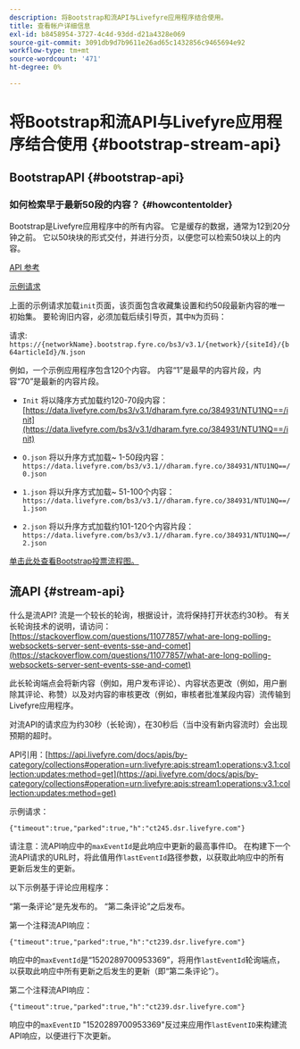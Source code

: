 ```yaml
---
description: 将Bootstrap和流API与Livefyre应用程序结合使用。
title: 查看帐户详细信息
exl-id: b8458954-3727-4c4d-93dd-d21a4328e069
source-git-commit: 3091db9d7b9611e26ad65c1432856c9465694e92
workflow-type: tm+mt
source-wordcount: '471'
ht-degree: 0%

---
```


# 将Bootstrap和流API与Livefyre应用程序结合使用 {#bootstrap-stream-api}

## BootstrapAPI {#bootstrap-api}

### 如何检索早于最新50段的内容？ {#howcontentolder}

Bootstrap是Livefyre应用程序中的所有内容。 它是缓存的数据，通常为12到20分钟之前。 它以50块块的形式交付，并进行分页，以便您可以检索50块以上的内容。

[API 参考](https://api.livefyre.com/docs/apis/by-category/collections#operation=urn:livefyre:apis:bootstrap:operations:bs3:v3.1:network:site:article:init:method=get)

[示例请求](https://data.livefyre.com/bs3/v3.1/dharam.fyre.co/384931/NTU1NQ==/init)

上面的示例请求加载`init`页面，该页面包含收藏集设置和约50段最新内容的唯一初始集。 要轮询旧内容，必须加载后续引导页，其中`N`为页码：

请求: `https://{networkName}.bootstrap.fyre.co/bs3/v3.1/{network}/{siteId}/{b64articleId}/N.json`

例如，一个示例应用程序包含120个内容。 内容“1”是最早的内容片段，内容“70”是最新的内容片段。

* `Init` 将以降序方式加载约120-70段内容： [https://data.livefyre.com/bs3/v3.1/dharam.fyre.co/384931/NTU1NQ==/init](https://data.livefyre.com/bs3/v3.1/dharam.fyre.co/384931/NTU1NQ==/init)

* `O.json` 将以升序方式加载~ 1-50段内容：  `https://data.livefyre.com/bs3/v3.1//dharam.fyre.co/384931/NTU1NQ==/0.json`
* `1.json` 将以升序方式加载~ 51-100个内容：  `https://data.livefyre.com/bs3/v3.1//dharam.fyre.co/384931/NTU1NQ==/1.json`
* `2.json` 将以升序方式加载约101-120个内容片段：`https://data.livefyre.com/bs3/v3.1//dharam.fyre.co/384931/NTU1NQ==/2.json`

[单击此处查看Bootstrap投票流程图。](https://marketing-resource-help.s3.amazonaws.com/resources/help/en_US/livefyre/bootstrap-poll-flowchart.pdf)

## 流API {#stream-api}

什么是流API?
流是一个较长的轮询，根据设计，流将保持打开状态约30秒。 有关长轮询技术的说明，请访问：[https://stackoverflow.com/questions/11077857/what-are-long-polling-websockets-server-sent-events-sse-and-comet](https://stackoverflow.com/questions/11077857/what-are-long-polling-websockets-server-sent-events-sse-and-comet)

此长轮询端点会将新内容（例如，用户发布评论）、内容状态更改（例如，用户删除其评论、称赞）以及对内容的审核更改（例如，审核者批准某段内容）流传输到Livefyre应用程序。

对流API的请求应为约30秒（长轮询），在30秒后（当中没有新内容流时）会出现预期的超时。

API引用：[https://api.livefyre.com/docs/apis/by-category/collections#operation=urn:livefyre:apis:stream1:operations:v3.1:collection:updates:method=get](https://api.livefyre.com/docs/apis/by-category/collections#operation=urn:livefyre:apis:stream1:operations:v3.1:collection:updates:method=get)

示例请求：

`{"timeout":true,"parked":true,"h":"ct245.dsr.livefyre.com"}`

请注意：流API响应中的`maxEventId`是此响应中更新的最高事件ID。 在构建下一个流API请求的URL时，将此值用作`lastEventId`路径参数，以获取此响应中的所有更新后发生的更新。

以下示例基于评论应用程序：

“第一条评论”是先发布的。 “第二条评论”之后发布。

第一个注释流API响应：

`{"timeout":true,"parked":true,"h":"ct239.dsr.livefyre.com"}`

响应中的`maxEventId`是“1520289700953369”，将用作`lastEventId`轮询端点，以获取此响应中所有更新之后发生的更新（即“第二条评论”）。

第二个注释流API响应：

`{"timeout":true,"parked":true,"h":"ct239.dsr.livefyre.com"}`

响应中的`maxEventID` &quot;1520289700953369&quot;反过来应用作`lastEventID`来构建流API响应，以便进行下次更新。
